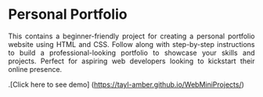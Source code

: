 <h1>Personal Portfolio</h1>
<p align="justify"> This contains a beginner-friendly project for creating a personal portfolio website using HTML and CSS. Follow along with step-by-step instructions to build a professional-looking portfolio to showcase your skills and projects. Perfect for aspiring web developers looking to kickstart their online presence.</p>

.[Click here to see demo] (https://tayl-amber.github.io/WebMiniProjects/)








